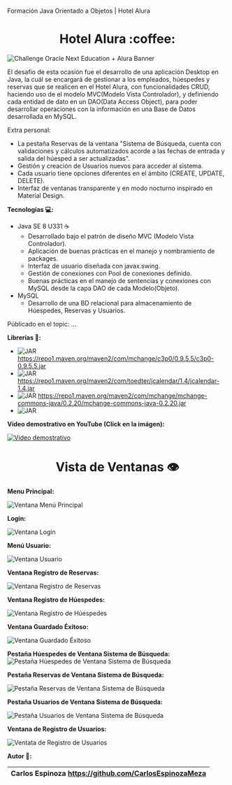 Formación Java Orientado a Objetos | Hotel Alura

<h1 align="center">Hotel Alura :coffee:</h1>

![Challenge Oracle Next Education + Alura Banner](https://raw.githubusercontent.com/EduardoUT/CRUD-Alura-Hotel-ONE-Alura_Challenge/master/src/mx/com/alurahotel/imagenes/challengeImage.jpg)

El desafio de esta ocasión fue el desarrollo de una aplicación Desktop en Java, la cuál 
se encargará de gestionar a los empleados, húespedes y reservas que se realicen en el Hotel Alura,
con funcionalidades CRUD, haciendo uso de el modelo MVC(Modelo Vista Controlador), y definiendo cada
entidad de dato en un DAO(Data Access Object), para poder desarrollar operaciones con la información
en una Base de Datos desarrollada en MySQL.

Extra personal:
- La pestaña Reservas de la ventana "Sistema de Búsqueda, cuenta con validaciones y cálculos
automatizados acorde a las fechas de entrada y salida del húesped a ser actualizadas".
- Gestión y creación de Usuarios nuevos para acceder al sistema.
- Cada usuario tiene opciones diferentes en el ámbito (CREATE, UPDATE, DELETE).
- Interfaz de ventanas transparente y en modo nocturno inspirado en Material Design.

**Tecnologías 💻:**

   - Java SE 8 U331 :coffee:
      - Desarrollado bajo el patrón de diseño MVC (Modelo Vista Controlador).
      - Aplicación de buenas prácticas en el manejo y nombramiento de packages.
      - Interfaz de usuario diseñada con javax.swing.
      - Gestión de conexiones con Pool de conexiones definido.
      - Buenas prácticas en el manejo de sentencias y conexiones con MySQL desde la
      capa DAO de cada Modelo(Objeto).
   - MySQL
      - Desarrollo de una BD relacional para almacenamiento de Húespedes, Reservas y Usuarios.
      
Públicado en el topic:
...

**Librerías 📖:**

   - ![JAR](https://img.shields.io/badge/c3p0--0.9.5.5-JAR-blue) https://repo1.maven.org/maven2/com/mchange/c3p0/0.9.5.5/c3p0-0.9.5.5.jar
   - ![JAR](https://img.shields.io/badge/jcalendar--1.4-JAR-blue) https://repo1.maven.org/maven2/com/toedter/jcalendar/1.4/jcalendar-1.4.jar
   - ![JAR](https://img.shields.io/badge/mchange--commons--java--0.2.20-JAR-blue) https://repo1.maven.org/maven2/com/mchange/mchange-commons-java/0.2.20/mchange-commons-java-0.2.20.jar
   - ![JAR](https://img.shields.io/badge/mysql--connector--java--8.0.29-JAR-blue)
   
**Video demostrativo en YouTube (Click en la imágen):**

[![Video demostrativo](https://img.youtube.com/vi/rR4tobMMCE8/0.jpg)](https://www.youtube.com/watch?v=rR4tobMMCE8)

<h1 align="center">Vista de Ventanas 👁️</h1>

**Menu Principal:**

![Ventana Menú Principal](https://raw.githubusercontent.com/EduardoUT/CRUD-Alura-Hotel-ONE-Alura_Challenge/master/src/mx/com/alurahotel/imagenes/menuPrincipal.PNG)

**Login:**

![Ventana Login](https://raw.githubusercontent.com/EduardoUT/CRUD-Alura-Hotel-ONE-Alura_Challenge/master/src/mx/com/alurahotel/imagenes/loginVentana.PNG)

**Menú Usuario:**

![Ventana Usuario](https://raw.githubusercontent.com/EduardoUT/CRUD-Alura-Hotel-ONE-Alura_Challenge/master/src/mx/com/alurahotel/imagenes/menuUsuario.PNG)

**Ventana Registro de Reservas:**

![Ventana Registro de Reservas](https://raw.githubusercontent.com/EduardoUT/CRUD-Alura-Hotel-ONE-Alura_Challenge/master/src/mx/com/alurahotel/imagenes/ventanaReservas.PNG)

**Ventana Registro de Húespedes:**

![Ventana Registro de Húespedes](https://raw.githubusercontent.com/EduardoUT/CRUD-Alura-Hotel-ONE-Alura_Challenge/master/src/mx/com/alurahotel/imagenes/ventanaHuespedes.PNG)

**Ventana Guardado Éxitoso:**

![Ventana Guardado Éxitoso](https://raw.githubusercontent.com/EduardoUT/CRUD-Alura-Hotel-ONE-Alura_Challenge/master/src/mx/com/alurahotel/imagenes/ventanaGuardadoExitoso.PNG)

**Pestaña Húespedes de Ventana Sistema de Búsqueda:**
![Pestaña Húespedes de Ventana Sistema de Búsqueda](https://raw.githubusercontent.com/EduardoUT/CRUD-Alura-Hotel-ONE-Alura_Challenge/master/src/mx/com/alurahotel/imagenes/busquedaHuespedes.PNG)

**Pestaña Reservas de Ventana Sistema de Búsqueda:**

![Pestaña Reservas de Ventana Sistema de Búsqueda](https://raw.githubusercontent.com/EduardoUT/CRUD-Alura-Hotel-ONE-Alura_Challenge/master/src/mx/com/alurahotel/imagenes/busquedaReservas.PNG)

**Pestaña Usuarios de Ventana Sistema de Búsqueda:**

![Pestaña Usuarios de Ventana Sistema de Búsqueda](https://raw.githubusercontent.com/EduardoUT/CRUD-Alura-Hotel-ONE-Alura_Challenge/master/src/mx/com/alurahotel/imagenes/busquedaUsuarios.PNG)

**Ventana de Registro de Usuarios:**

![Ventata de Registro de Usuarios](https://raw.githubusercontent.com/EduardoUT/CRUD-Alura-Hotel-ONE-Alura_Challenge/master/src/mx/com/alurahotel/imagenes/ventanaUsuario.PNG)

**Autor 🧑:**

| Carlos Espinoza https://github.com/CarlosEspinozaMeza |
| :---: |
